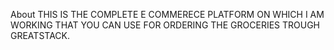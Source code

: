 About
THIS IS THE COMPLETE E COMMERECE PLATFORM ON WHICH I AM WORKING THAT YOU CAN USE FOR ORDERING THE GROCERIES TROUGH GREATSTACK.
